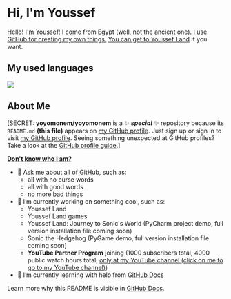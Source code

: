 # Hi, I'm Youssef

Hello! [I'm Youssef!](https://github.com/yoyomonem) I come from Egypt (well, not the ancient one). [I use GitHub for creating my own things.](https://github.com) [You can get to Youssef Land](https://github.com/The-Youssef-Nasr-Company/Youssef-Land) if you want.

## My used languages

<img src="https://stats4github.vercel.app/api/top-langs/?username=yoyomonem&langs_count=11&hide=html&layout=compact"><br>

## About Me

[SECRET: **yoyomonem/yoyomonem** is a ✨ **_special_** ✨ repository because its `README.md` **(this file)** appears on [my GitHub profile](https://github.com/yoyomonem). Just sign up or sign in to visit [my GitHub profile](https://github.com/yoyomonem/). Seeing something unexpected at GitHub profiles? Take a look at the [GitHub profile guide](https://docs.github.com/en/github/setting-up-and-managing-your-github-profile).]

__[Don't know who I am?](https://github.community/t/about-me-that-is-my-info/199378)__

* 💬 Ask me about all of GitHub, such as:
  * all with no curse words
  * all with good words
  * no more bad things
* 🔭 I’m currently working on something cool, such as:
  * Youssef Land
  * Youssef Land games
  * Youssef Land: Journey to Sonic's World (PyCharm project demo, full version installation file coming soon)
  * Sonic the Hedgehog (PyGame demo, full version installation file coming soon)
  * __YouTube Partner Program__ joining (1000 subscribers total, 4000 public watch hours total, [only at my YouTube channel (click on me to go to my YouTube channel)](https://www.youtube.com/channel/UCugJUYbdENnn-R1Y8ZwPN7A))
* 🌱 I’m currently learning with help from [GitHub Docs](docs.github.com) 


Learn more why this README is visible in [GitHub Docs](https://docs.github.com/en/github/setting-up-and-managing-your-github-profile/customizing-your-profile/managing-your-profile-readme).


<!-- Please be aware that curse words violate The Youssef Nasr Company and Youssef Land ❌. -->

